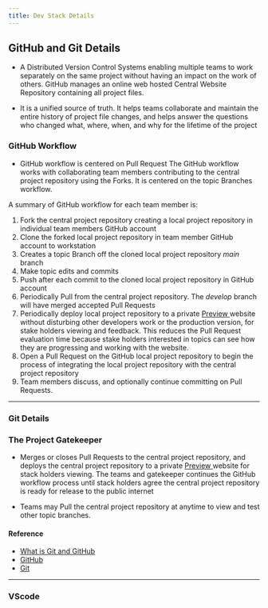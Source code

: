 ```yaml
---
title: Dev Stack Details
---
```



## GitHub and Git Details

- A Distributed Version Control Systems enabling multiple teams to work separately on the same project without having an impact on the work of others. GitHub manages an online web hosted Central Website Repository containing all project files. 

- It is a unified source of truth. It helps teams collaborate and maintain the entire history of project file changes, and helps answer the questions who changed what, where, when, and why for the lifetime of the project

### GitHub Workflow

- GitHub workflow is centered on Pull Request The GitHub workflow works with collaborating team members contributing to the central project repository using the Forks. It is centered on the topic Branches workflow.

A summary of GitHub workflow for each team member is:

  1. Fork the central project repository creating a local project repository in individual team members GitHub account
  2. Clone the forked local project repository in team member GitHub account to workstation
  3. Creates a topic Branch off the cloned local project repository *main* branch
  4. Make topic edits and commits 
  5. Push after each commit to the cloned local project repository in GitHub account
  6. Periodically Pull from the central project repository. The *develop* branch will have merged accepted Pull Requests
  7. Periodically deploy local project repository to a private [Preview ](deploy#preview) website without disturbing other developers work or the production version, for stake holders viewing and feedback. This reduces the Pull Request evaluation time because stake holders interested in topics can see how they are progressing and working with the website.
  8. Open a Pull Request on the GitHub local project repository to begin the  process of integrating the local project repository with the central project repository  
  9. Team members discuss, and optionally continue committing on Pull Requests.

---

### Git Details

### The Project Gatekeeper 
	
- Merges or closes Pull Requests to the central project repository, and deploys the central project repository to a private [Preview ](deploy#preview) website for stack holders viewing. The teams and gatekeeper continues the GitHub workflow process until stack holders agree the central project repository is ready for release to the public internet 

- Teams may Pull the central project repository at anytime to view and test other topic branches.



#### Reference

- [What is Git and GitHub](https://www.w3schools.com/git/default.asp)
- [GitHub](https://github.com/)
- [Git](https://git-scm.com/)

---

### VScode
